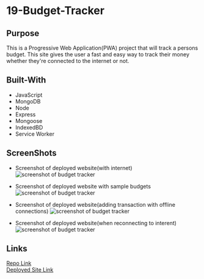 # 19-Budget-Tracker

## Purpose
This is a Progressive Web Application(PWA) project that will track a persons budget. This site gives the user a fast and easy way to track their money whether they're connected to the internet or not.

## Built-With
- JavaScript
- MongoDB 
- Node
- Express 
- Mongoose
- IndexedBD
- Service Worker

## ScreenShots
* Screenshot of deployed website(with internet) 
![screenshot of budget tracker](./readme-screenshots/screenshot1.png)

* Screenshot of deployed website with sample budgets
![screenshot of budget tracker](./readme-screenshots/screenshot2.png)

* Screenshot of deployed website(adding transaction with offline connections)
![screenshot of budget tracker](./readme-screenshots/screenshot3.png)

* Screenshot of deployed website(when reconnecting to interent)  
![screenshot of budget tracker](./readme-screenshots/screenshot4.png)

## Links
[Repo Link](https://github.com/jcc83267/19-Budget-Tracker)  
[Deployed Site Link](https://jcc83267-budget-tracker.herokuapp.com/) 
